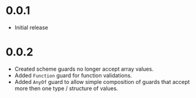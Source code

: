 
# 0.0.1 #

  - Initial release

# 0.0.2 #

  - Created scheme guards no longer accept array values.
  - Added `Function` guard for function validations.
  - Added `AnyOf` guard to allow simple composition of guards that accept more
    then one type / structure of values.
